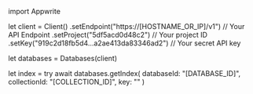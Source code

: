import Appwrite

let client = Client()
    .setEndpoint("https://[HOSTNAME_OR_IP]/v1") // Your API Endpoint
    .setProject("5df5acd0d48c2") // Your project ID
    .setKey("919c2d18fb5d4...a2ae413da83346ad2") // Your secret API key

let databases = Databases(client)

let index = try await databases.getIndex(
    databaseId: "[DATABASE_ID]",
    collectionId: "[COLLECTION_ID]",
    key: ""
)

